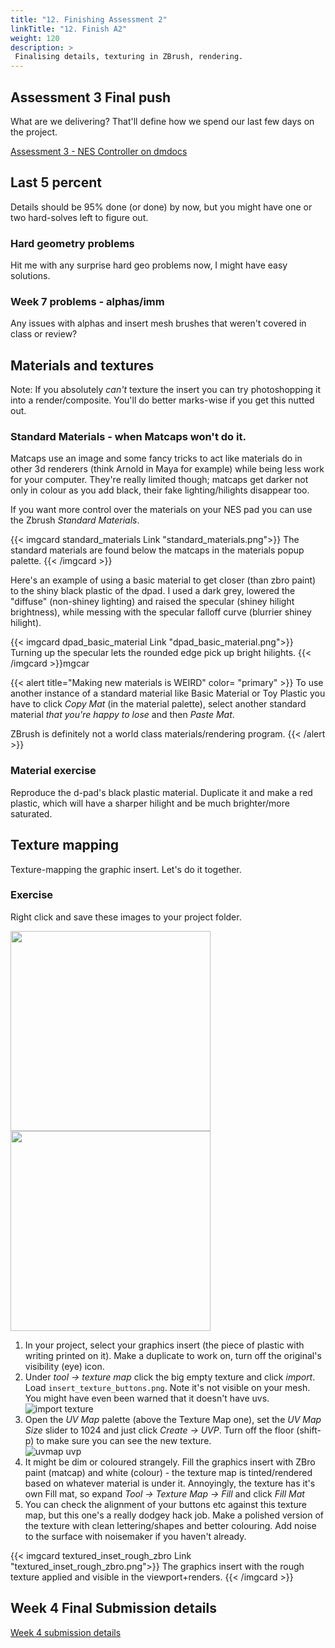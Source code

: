 ```yaml
---
title: "12. Finishing Assessment 2"
linkTitle: "12. Finish A2"
weight: 120
description: >
 Finalising details, texturing in ZBrush, rendering.
---
```


## Assessment 3 Final push 

What are we delivering? That'll define how we spend our last few days on the project.

[Assessment 3 - NES Controller on dmdocs](../assessments/#2-hard-surface-model-nes-controller)

## Last 5 percent

Details should be 95% done (or done) by now, but you might have one or two hard-solves left to figure out.

### Hard geometry problems

Hit me with any surprise hard geo problems now, I might have easy solutions.

### Week 7 problems - alphas/imm

Any issues with alphas and insert mesh brushes that weren't covered in class or review?

## Materials and textures

Note: If you absolutely *can't* texture the insert you can try photoshopping it into a render/composite. You'll do better marks-wise if you get this nutted out.

### Standard Materials - when Matcaps won't do it.
Matcaps use an image and some fancy tricks to act like materials do in other 3d renderers (think Arnold in Maya for example) while being less work for your computer. They're really limited though; matcaps get darker not only in colour as you add black, their fake lighting/hilights disappear too.

If you want more control over the materials on your NES pad you can use the Zbrush *Standard Materials*.

{{< imgcard standard_materials Link "standard_materials.png">}}
The standard materials are found below the matcaps in the materials popup palette.
{{< /imgcard >}}

Here's an example of using a basic material to get closer (than zbro paint) to the shiny black plastic of the dpad. I used a dark grey, lowered the "diffuse" (non-shiney lighting) and raised the specular (shiney hilight brightness), while messing with the specular falloff curve (blurrier shiney hilight).

{{< imgcard dpad_basic_material Link "dpad_basic_material.png">}}
Turning up the specular lets the rounded edge pick up bright hilights.
{{< /imgcard >}}mgcar

{{< alert title="Making new materials is WEIRD" color= "primary" >}}
To use another instance of a standard material like Basic Material or Toy Plastic you have to click *Copy Mat* (in the material palette), select another standard material *that you're happy to lose* and then *Paste Mat*. 

ZBrush is definitely not a world class materials/rendering program.
{{< /alert >}}

### Material exercise

Reproduce the d-pad's black plastic material. Duplicate it and make a red plastic, which will have a sharper hilight and be much brighter/more saturated.

## Texture mapping

Texture-mapping the graphic insert. Let's do it together.

### Exercise

Right click and save these images to your project folder.  

<img src="insert_texture_buttons.png" width=320 /><img src="insert_texture_rough.png" width=320 />

1. In your project, select your graphics insert (the piece of plastic with writing printed on it). Make a duplicate to work on, turn off the original's visibility (eye) icon.  
2. Under *tool -> texture map* click the big empty texture and click *import*. Load `insert_texture_buttons.png`. Note it's not visible on your mesh. You might have even been warned that it doesn't have uvs.   
![import texture](import_texture.png)  
3. Open the *UV Map* palette (above the Texture Map one), set the *UV Map Size* slider to 1024 and just click *Create -> UVP*. Turn off the floor (shift-p) to make sure you can see the new texture.  
![uvmap uvp](uvmap_uvp.png)  
4. It might be dim or coloured strangely. Fill the graphics insert with ZBro paint (matcap) and white (colour) - the texture map is tinted/rendered based on whatever material is under it. Annoyingly, the texture has it's own Fill mat, so expand *Tool -> Texture Map -> Fill* and click *Fill Mat*  
5. You can check the alignment of your buttons etc against this texture map, but this one's a really dodgey hack job. Make a polished version of the texture with clean lettering/shapes and better colouring. Add noise to the surface with noisemaker if you haven't already.  

{{< imgcard textured_inset_rough_zbro Link "textured_inset_rough_zbro.png">}}
The graphics insert with the rough texture applied and visible in the viewport+renders.
{{< /imgcard >}}

<!--
## Transferring the details

Normal mapping!
Substance Painter!

{{< imgcard axe_zb Link "https://dmcgits.github.io/mds/workshops/painter/painter_notes.html">}}
Click here to open the Painter workshop notes
{{< /imgcard >}}

Requirements:

**Two collections of meshes.** Each collection can be saved into an fbx format file.

1. Very **detailed meshes** of the prop parts that look very nice but are too heavy for games. 
2. The **game ready mesh** with uv maps.
   * These should have hard edges wherever there are seams/texture borders in the uv map, and soft edges everywhere else.
   * Freeze any scaling (probably already done for uv unwrap)

**Magic software:** It **scans the surface** of the high detail meshes, tosses away the polygons, and **makes an image** from their skin that **the game ready mesh will wear** like a suit.

![](skin_suit.jpg)

### Our mug exports

![](mug_export_game_subd.png)

1. **mug_game.fbx**: The _game meshes of the mug body, handle and coffee. 
   * This is only about 50KBs.
   * Make sure they all have the same material.
2. **mug_subd.fbx**: The _subd meshes of the mug parts, but subdivided and smoothed for real. We'll use Maya to export the subd meshes and apply the smooth and subdivide algorithms along the way, producing tens or hundreds of thousands of real triangles.
   * This sounds backwards but you have to have _smooth meshes_ **un**selected when you export the subd meshes, or they'll export the unsmoothed versions. You got it right if the file will be megabytes in size.

## Baking your model in Painter

Grab these:

<a class="btn btn-lg btn-primary mr-3 mb-4" href="A1_bake.zip">A1 Painter Baking Files<i class="fas fa-arrow-alt-circle-right ml-2"></i>
</a>

Watch this:

{{< youtube v5b0z5FLXDk >}}

-->

## Week 4 Final Submission details

<a class="btn btn-lg btn-primary mr-3 mb-4" href="../assessments/#week-4-submission-details">Week 4 submission details<i class="fas fa-arrow-alt-circle-right ml-2"></i>
</a>  

<!--   
Open your Maya projects. We're going to try to resolve any problems you're having exporting your files for baking in Painter.

First, if you:
- Don't know what meshes to make or what to export, then it's very possible you haven't carefully read through the updated week 3 notes that were mentioned in the announcement sent out on Saturday: 
  - Read those (don't skim), and check if your question was already answered.
    - Grab and examine the updated Maya project.
  
  https://dmdocs.netlify.com/torrens/aac202/week3/#how-it-all-works
  
Other problems we'll look at:
  - Fixing any weird subds and smooth preview errors
  - Errors stopping Maya unfolding/laying out your game mesh.
  - Everything looks to be set up right.. but the bake is failing/has errors  
  - It's baking but the result still looks low poly

### Updated Arcade Stick Files

These also contain the baking project you'll use today to import your model.

<a class="btn btn-lg btn-primary mr-3 mb-4" href="https://laureateaus-my.sharepoint.com/:u:/g/personal/daniel_mcgillick_laureate_edu_au/ETl9ulaSrI9LlLCR05OObgoBjILw7NO0KUpV_aFLyMV66w?e=HFsDQb">Arcade Stick V2 Maya<i class="fas fa-arrow-alt-circle-right ml-2"></i></a>
<a class="btn btn-lg btn-primary mr-3 mb-4" href="https://laureateaus-my.sharepoint.com/:u:/g/personal/daniel_mcgillick_laureate_edu_au/EbGYxoT6oiNLlvRKy42Gt-gBla0ZvIzXG04Akn0MG_GzLA?e=SsJOGf">Arcade Stick V2 Painter<i class="fas fa-arrow-alt-circle-right ml-2"></i></a>

## Substance

First, looking through the updated arcade stick scene.

{{< imgcard arcade_stick_baked_painter Link "arcade_stick_baked_painter.png">}}
Wireframe over normal mapped game mesh, normal mapped game mesh, roughly textured game mesh.
{{< /imgcard >}}

### Starting With Configured Scene

I've created a _Substance Painter_ project you can use for baking.  The settings are already tweaked for our workflow and for checking the quality of the baked maps. There are a few straightforward steps to using it:

First, in _Maya_ (as in week 3 notes):
* Append `_game` to the end of all your game mesh names (as above)
* Append `_subdiv` to the end of all your subd mesh names (as above)
* rename the material on your game meshes to game_meshes_mat
* Ensure your **game mesh has been UV mapped** and unwrapped. The **subd mesh doesn't require a uv map.**
* Ensure your game mesh UVs all fit within 0-1 uv space (the default square in UV editor)
* export all `subd meshes` together as a `single file` (eg `joystick_parts_subd.fbx`)
* export game meshes together as another single file (eg `joystick_parts_game.fbx`)

In _Painter_:
* Open the `firstname_lastname_baking.spp` scene.
* Click _Edit -> Project Configuration_ (image below)
* Click _Select_
* Choose your `thing_parts_game.fbx` file
* In the _Texture Set Settings_ panel click _Bake Mesh Maps_ and then the tiny document icon beside the _High Definition Meshes_ list.
* Choose your `thing_parts_subd.fbx` file.
* Click _Bake game_meshes_mat Mesh Maps_


{{< imgcard baking_project_configuration Link "baking _project_configuration.png">}}
The baking project has a button and its trim. You'll replace the meshes with your own.
{{< /imgcard >}}

### Baking

Next we'll click _Bake Mesh Maps_ in _Texture Set Settings_

{{< imgcard texture_set_pre_bake Link "texture_set_pre_bake.png">}}
The texture set dialogue before you bake anything. 
{{< /imgcard >}}

{{< imgcard painter_bake_settings Link "painter_bake_settings.png">}}
In the Joystick scene I used 2048, start with your resolution at 512 or 1024 for a quicker test.
{{< /imgcard >}}

{{< imgcard texture_set_post_bake Link "texture_set_post_bake.png">}}
If your bake succeeds, Painter connects all the new textures.
{{< /imgcard >}}

### Reference: Map Types

|  Map Type           |  What It Contains              |
|-------------------  | ----------------------------------------------------------------------|
| Normals             |  Info about where a polygon was facing at this point on high res mesh |
| World Normals       |  The same info, relative to the worl (not the given game mesh poly)   |
| Ambient Occlusion   |  Results of any bounced (indirect) light (soft and blurry)            |
| Color ID/Clown map  |  In this case, a different colour for each subdiv object that was separate in maya. |
| Curvature           |  White where the subd was convex, black where it was concave          |
| Position            |  Location in the world of every triangle in the smoothed subd         |
| Thickness           |  White means subd was thick, black means thin. Good for candles, skin etc |


### Environment settings (show wires, rendering quality, studio lighting, rotate environment)

We'll step through these.

## Deliverable This Week

You'll create images and submit them in an archive with one of your scene files.

###  Painter images
Pic a 2 or 3 camera angles to show off your object. For each one, capture at least two images:

1: Object with normal maps enabled, using default white material.  
2. The same again with wireframes enabled.  
3. This time turn on any materials you’ve applied, and turn off wireframes.  

###  Maya Images
Hide your game meshes, unhide all your subd meshes. Pick two angles and take screen shots with `wireframe on shaded` enabled and:
1. Normal view enabled (press `1`)
2. Subd smoothing enabled (press`3`)

### Scene File
Do **one** of the following:

1: If you successfully bake your textures, submit your *Painter* `spp` file.
2: Otherwise submit your *Maya* `.ma` or `.mb` scene file

### Archive  
1. Gather your images and scene file in one folder. **compress** the folder with `.7zip` or `zip`
2. Name the archive:
   `firstname_lastname_A1_AAC202.zip`
3. Submit on Blackboards assessment 1 page.

If you have trouble with the large file size, upload it to a service like *Dropbox* and submit the link.

## Texturing

Mask by color selection.

## Presenting Our Results

* Real time rendering.
* Screenshots
* Environments
* Post effects
  * Don't go overboard on these. It's a rabbit hole, and won't fix mesh problems :\

### Summary
1. Finalising models
2. Exploring updated Arcade Stick files
3. Importing meshes and baking high res details to texture maps.
3. Deliverables
3. Lighting/materials
-->

